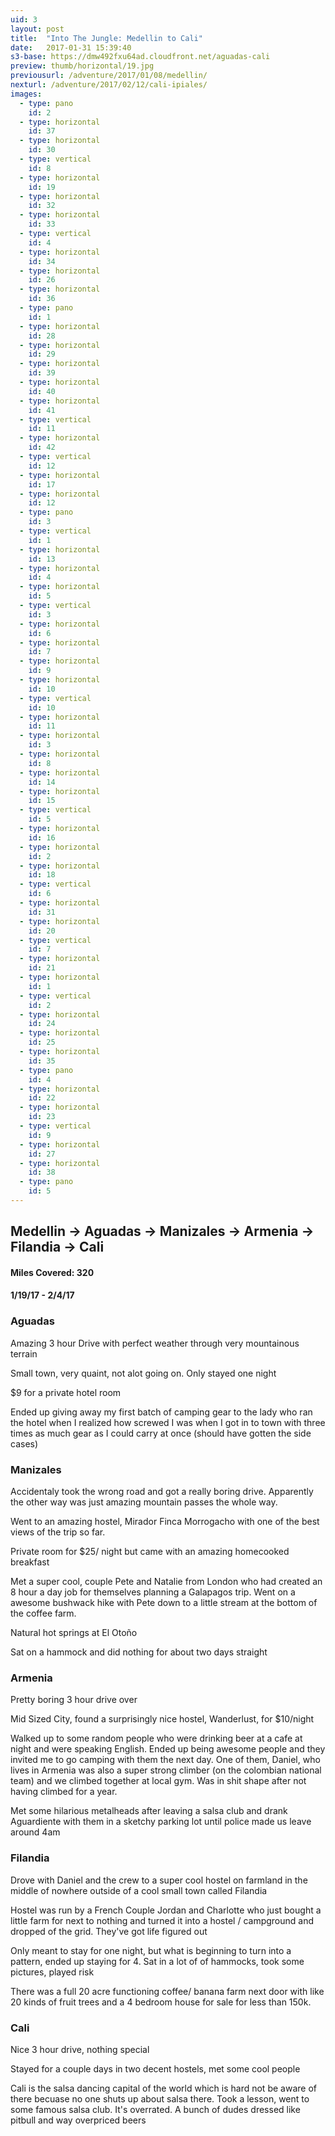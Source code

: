 ```yaml
---
uid: 3
layout: post
title:  "Into The Jungle: Medellin to Cali"
date:   2017-01-31 15:39:40
s3-base: https://dmw492fxu64ad.cloudfront.net/aguadas-cali
preview: thumb/horizontal/19.jpg
previousurl: /adventure/2017/01/08/medellin/
nexturl: /adventure/2017/02/12/cali-ipiales/
images:
  - type: pano
    id: 2
  - type: horizontal
    id: 37
  - type: horizontal
    id: 30
  - type: vertical
    id: 8
  - type: horizontal
    id: 19
  - type: horizontal
    id: 32
  - type: horizontal
    id: 33
  - type: vertical
    id: 4
  - type: horizontal
    id: 34
  - type: horizontal
    id: 26
  - type: horizontal
    id: 36
  - type: pano
    id: 1
  - type: horizontal
    id: 28
  - type: horizontal
    id: 29
  - type: horizontal
    id: 39
  - type: horizontal
    id: 40
  - type: horizontal
    id: 41
  - type: vertical
    id: 11
  - type: horizontal
    id: 42
  - type: vertical
    id: 12
  - type: horizontal
    id: 17
  - type: horizontal
    id: 12
  - type: pano
    id: 3
  - type: vertical
    id: 1
  - type: horizontal
    id: 13
  - type: horizontal
    id: 4
  - type: horizontal
    id: 5
  - type: vertical
    id: 3
  - type: horizontal
    id: 6
  - type: horizontal
    id: 7
  - type: horizontal
    id: 9
  - type: horizontal
    id: 10
  - type: vertical
    id: 10
  - type: horizontal
    id: 11
  - type: horizontal
    id: 3
  - type: horizontal
    id: 8
  - type: horizontal
    id: 14
  - type: horizontal
    id: 15
  - type: vertical
    id: 5
  - type: horizontal
    id: 16
  - type: horizontal
    id: 2
  - type: horizontal
    id: 18
  - type: vertical
    id: 6
  - type: horizontal
    id: 31
  - type: horizontal
    id: 20
  - type: vertical
    id: 7
  - type: horizontal
    id: 21
  - type: horizontal
    id: 1
  - type: vertical
    id: 2
  - type: horizontal
    id: 24
  - type: horizontal
    id: 25
  - type: horizontal
    id: 35
  - type: pano
    id: 4
  - type: horizontal
    id: 22
  - type: horizontal
    id: 23
  - type: vertical
    id: 9
  - type: horizontal
    id: 27
  - type: horizontal
    id: 38
  - type: pano
    id: 5
---
```

<div>
  <h2>Medellin -> Aguadas -> Manizales -> Armenia -> Filandia -> Cali</h2>

  <h4>Miles Covered: 320</h4>
  <h4>1/19/17 - 2/4/17</h4>

  <h3>Aguadas</h3>
    <p>Amazing 3 hour Drive with perfect weather through very mountainous terrain</p>
    <p>Small town, very quaint, not alot going on. Only stayed one night</p>
    <p>$9 for a private hotel room</p>
    <p>Ended up giving away my first batch of camping gear to the lady who ran the hotel when I realized how screwed I was when I got in to town with three times as much gear as I could carry at once (should have gotten the side cases)</p>

  <h3>Manizales</h3>
    <p>Accidentaly took the wrong road and got a really boring drive. Apparently the other way was just amazing mountain passes the whole way.</p>
    <p>Went to an amazing hostel, Mirador Finca Morrogacho with one of the best views of the trip so far.</p>
    <p>Private room for $25/ night but came with an amazing homecooked breakfast</p>
    <p>Met a super cool, couple Pete and Natalie from London who had created an 8 hour a day job for themselves planning a Galapagos trip. Went on a awesome bushwack hike with Pete down to a little stream at the bottom of the coffee farm.</p>
    <p>Natural hot springs at El Otoño</p>
    <p>Sat on a hammock and did nothing for about two days straight</p>

  <h3>Armenia</h3>
    <p>Pretty boring 3 hour drive over</p>
    <p>Mid Sized City, found a surprisingly nice hostel, Wanderlust, for $10/night</p>
    <p>Walked up to some random people who were drinking beer at a cafe at night and were speaking English. Ended up being awesome people and they invited me to go camping with them the next day. One of them, Daniel, who lives in Armenia was also a super strong climber (on the colombian national team) and we climbed together at local gym. Was in shit shape after not having climbed for a year.</p>
    <p>Met some hilarious metalheads after leaving a salsa club and drank Aguardiente with them in a sketchy parking lot until police made us leave around 4am</p>
  <h3>Filandia</h3>
    <p>Drove with Daniel and the crew to a super cool hostel on farmland in the middle of nowhere outside of a cool small town called Filandia</p>
    <p>Hostel was run by a French Couple Jordan and Charlotte who just bought a little farm for next to nothing and turned it into a hostel / campground and dropped of the grid. They've got life figured out</p>
    <p>Only meant to stay for one night, but what is beginning to turn into a pattern, ended up staying for 4. Sat in a lot of of hammocks, took some pictures, played risk</p>
    <p>There was a full 20 acre functioning coffee/ banana farm next door with like 20 kinds of fruit trees and a 4 bedroom house for sale for less than 150k.</p>
  <h3>Cali</h3>
    <p>Nice 3 hour drive, nothing special</p>
    <p>Stayed for a couple days in two decent hostels, met some cool people</p>
    <p>Cali is the salsa dancing capital of the world which is hard not be aware of there becuase no one shuts up about salsa there. Took a lesson, went to some famous salsa club. It's overrated. A bunch of dudes dressed like pitbull and way overpriced beers</p>
</div>

